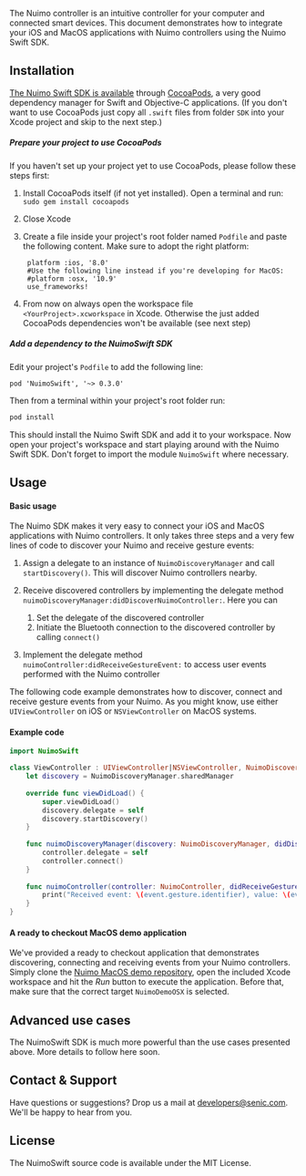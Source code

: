 The Nuimo controller is an intuitive controller for your computer and connected smart devices. This document demonstrates how to integrate your iOS and MacOS applications with Nuimo controllers using the Nuimo Swift SDK.

## Installation
[The Nuimo Swift SDK is available](https://cocoapods.org/pods/NuimoSwift) through [CocoaPods](https://cocoapods.org/), a very good dependency manager for Swift and Objective-C applications. (If you don't want to use CocoaPods just copy all `.swift` files from folder `SDK` into your Xcode project and skip to the next step.)

##### Prepare your project to use CocoaPods
If you haven't set up your project yet to use CocoaPods, please follow these steps first:

1. Install CocoaPods itself (if not yet installed). Open a terminal and run: `sudo gem install cocoapods`

2. Close Xcode

3. Create a file inside your project's root folder named `Podfile` and paste the following content. Make sure to adopt the right platform:

        platform :ios, '8.0'
        #Use the following line instead if you're developing for MacOS:
        #platform :osx, '10.9'
        use_frameworks!

4. From now on always open the workspace file `<YourProject>.xcworkspace` in Xcode. Otherwise the just added CocoaPods dependencies won't be available (see next step)

##### Add a dependency to the NuimoSwift SDK
Edit your project's `Podfile` to add the following line:
```
pod 'NuimoSwift', '~> 0.3.0'
```
Then from a terminal within your project's root folder run:
```bash
pod install
```
This should install the Nuimo Swift SDK and add it to your workspace. Now open your project's workspace and start playing around with the Nuimo Swift SDK. Don't forget to import the module `NuimoSwift` where necessary.

## Usage

#### Basic usage

The Nuimo SDK makes it very easy to connect your iOS and MacOS applications with Nuimo controllers. It only takes three steps and a very few lines of code to discover your Nuimo and receive gesture events:

1. Assign a delegate to an instance of `NuimoDiscoveryManager` and call `startDiscovery()`. This will discover Nuimo controllers nearby.

2. Receive discovered controllers by implementing the delegate method `nuimoDiscoveryManager:didDiscoverNuimoController:`. Here you can 
    1. Set the delegate of the discovered controller
    2. Initiate the Bluetooth connection to the discovered controller by calling `connect()`

3. Implement the delegate method `nuimoController:didReceiveGestureEvent:` to access user events performed with the Nuimo controller

The following code example demonstrates how to discover, connect and receive gesture events from your Nuimo. As you might know, use either `UIViewController` on iOS or `NSViewController` on MacOS systems.

#### Example code

```swift
import NuimoSwift

class ViewController : UIViewController|NSViewController, NuimoDiscoveryDelegate, NuimoControllerDelegate {
    let discovery = NuimoDiscoveryManager.sharedManager
    
    override func viewDidLoad() {
        super.viewDidLoad()
        discovery.delegate = self
        discovery.startDiscovery()
    }
    
    func nuimoDiscoveryManager(discovery: NuimoDiscoveryManager, didDiscoverNuimoController controller: NuimoController) {
        controller.delegate = self
        controller.connect()
    }
    
    func nuimoController(controller: NuimoController, didReceiveGestureEvent event: NuimoGestureEvent) {
        print("Received event: \(event.gesture.identifier), value: \(event.value)")
    }
}
```

#### A ready to checkout MacOS demo application

We've provided a ready to checkout application that demonstrates discovering, connecting and receiving events from your Nuimo controllers. Simply clone the [Nuimo MacOS demo repository](https://github.com/getSenic/nuimo-swift-demo-osx), open the included Xcode workspace and hit the _Run_ button to execute the application. Before that, make sure that the correct target `NuimoDemoOSX` is selected.

## Advanced use cases
The NuimoSwift SDK is much more powerful than the use cases presented above. More details to follow here soon.

## Contact & Support
Have questions or suggestions? Drop us a mail at developers@senic.com. We'll be happy to hear from you.

## License
The NuimoSwift source code is available under the MIT License.
